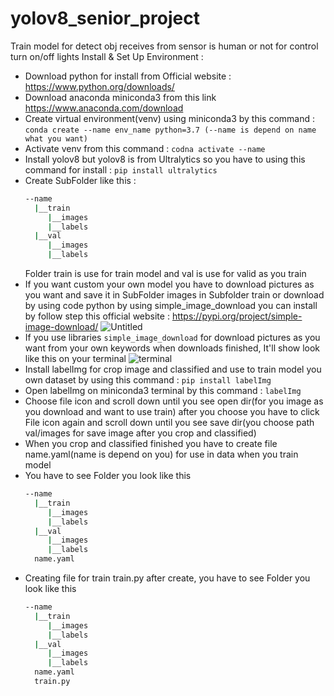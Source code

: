 # yolov8_senior_project
Train model for detect obj receives from sensor is human or not for control turn on/off lights
Install & Set Up Environment : 
  - Download python for install from Official website : https://www.python.org/downloads/ 
  - Download anaconda miniconda3 from this link https://www.anaconda.com/download
  - Create virtual environment(venv) using miniconda3 by this command : ``` conda create --name env_name python=3.7 (--name is depend on name what you want) ```
  - Activate venv from this command : ``` codna activate --name ```
  - Install yolov8 but yolov8 is from Ultralytics so you have to using this command for install : ``` pip install ultralytics ```
  - Create SubFolder like this :
    ```bash
    --name
      |__train
         |__images
         |__labels
      |__val
         |__images
         |__labels
    ```
    Folder train is use for train model and val is use for valid as you train
  - If you want custom your own model you have to download pictures as you want and save it in SubFolder images in Subfolder train or download by using code python by using simple_image_download you can install by follow step this official website : https://pypi.org/project/simple-image-download/
  ![Untitled](https://github.com/supaphol170/yolov8_senior_project/assets/124768326/f03cdbf8-6ed1-4d0b-88bf-511c2bba4348)
  - If you use libraries ``` simple_image_download ``` for download pictures as you want from your own keywords when downloads finished, It'll show look like this on your terminal
    ![terminal](https://github.com/supaphol170/yolov8_senior_project/assets/124768326/56b8f568-4432-4513-9f20-311f65b96af0)
  - Install labelImg for crop image and classified and use to train model you own dataset by using this command : ``` pip install labelImg ```
  - Open labelImg on miniconda3 terminal by this command : ``` labelImg ```
  - Choose file icon and scroll down until you see open dir(for you image as you download and want to use train) after you choose you have to click File icon again and scroll down until you see save dir(you choose path val/images for save image after you crop and classified)
  - When you crop and classified finished you have to create file name.yaml(name is depend on you) for use in data when you train model
  - You have to see Folder you look like this
    ```bash
    --name
      |__train
         |__images
         |__labels
      |__val
         |__images
         |__labels
      name.yaml
    ```
  - Creating file for train train.py after create, you have to see Folder you look like this
    ```bash
    --name
      |__train
         |__images
         |__labels
      |__val
         |__images
         |__labels
      name.yaml
      train.py
    ```
